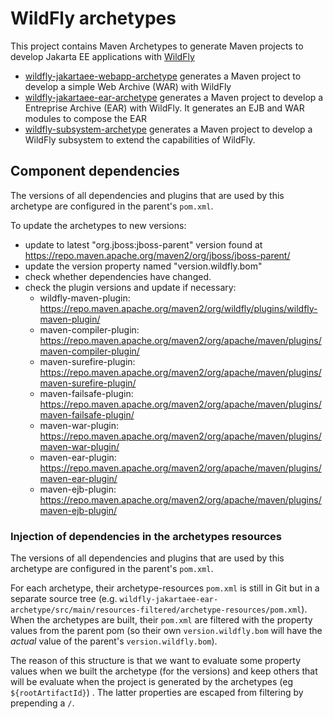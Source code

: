 WildFly archetypes
==================

This project contains Maven Archetypes to generate Maven projects to develop Jakarta EE applications with [WildFly](https://wildfly.org/)

* [wildfly-jakartaee-webapp-archetype](/wildfly-jakartaee-webapp-archetype/) generates a Maven project to develop a simple Web Archive (WAR) with WildFly
* [wildfly-jakartaee-ear-archetype](/wildfly-jakartaee-ear-archetype/) generates a Maven project to develop a Entreprise Archive (EAR) with WildFly. It generates an EJB and WAR modules to compose the EAR
* [wildfly-subsystem-archetype](/wildfly-subsystem-archetype/) generates a Maven project to develop a WildFly subsystem to extend the capabilities of WildFly.

## Component dependencies

The versions of all dependencies and plugins that are used by this archetype are configured in the parent's `pom.xml`.

To update the archetypes to new versions:

* update to latest "org.jboss:jboss-parent" version found at https://repo.maven.apache.org/maven2/org/jboss/jboss-parent/
* update the version property named "version.wildfly.bom"
* check whether dependencies have changed.
* check the plugin versions and update if necessary:
  * wildfly-maven-plugin: https://repo.maven.apache.org/maven2/org/wildfly/plugins/wildfly-maven-plugin/
  * maven-compiler-plugin: https://repo.maven.apache.org/maven2/org/apache/maven/plugins/maven-compiler-plugin/
  * maven-surefire-plugin: https://repo.maven.apache.org/maven2/org/apache/maven/plugins/maven-surefire-plugin/
  * maven-failsafe-plugin: https://repo.maven.apache.org/maven2/org/apache/maven/plugins/maven-failsafe-plugin/
  * maven-war-plugin: https://repo.maven.apache.org/maven2/org/apache/maven/plugins/maven-war-plugin/
  * maven-ear-plugin: https://repo.maven.apache.org/maven2/org/apache/maven/plugins/maven-ear-plugin/
  * maven-ejb-plugin: https://repo.maven.apache.org/maven2/org/apache/maven/plugins/maven-ejb-plugin/

### Injection of dependencies in the archetypes resources

The versions of all dependencies and plugins that are used by this archetype are configured in the parent's `pom.xml`.

For each archetype, their archetype-resources `pom.xml` is still in Git but in a separate source tree (e.g. `wildfly-jakartaee-ear-archetype/src/main/resources-filtered/archetype-resources/pom.xml`).
When the archetypes are built, their `pom.xml` are filtered with the property values from the parent pom (so their own `version.wildfly.bom` will have the *actual* value of the parent's `version.wildfly.bom`).

The reason of this structure is that we want to evaluate some property values when we built the archetype (for the versions) and keep others that will be evaluate when the project is generated by the archetypes (eg `${rootArtifactId}`) . The latter properties are escaped from filtering by prepending a `/`.